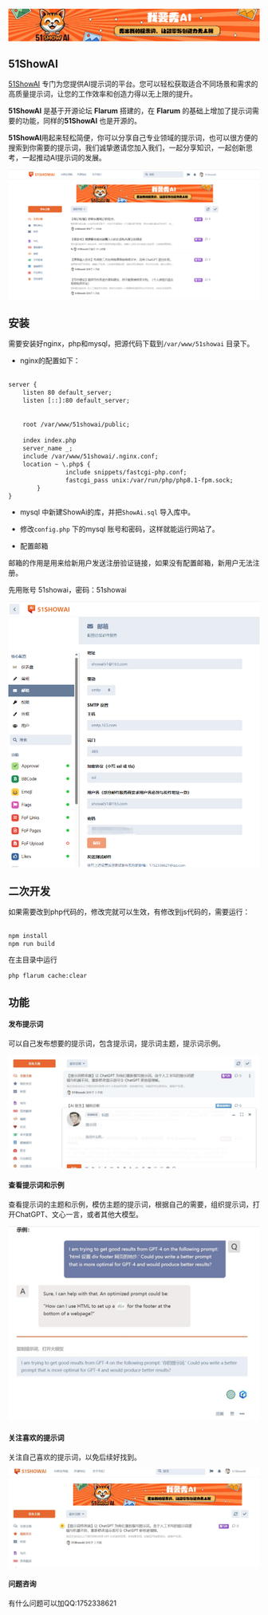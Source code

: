 <p align="center">
<a href="https://51showai.com/"><img src="/public/assets/51showaibanner.jpg"></a>
</p>


## 51ShowAI

[51ShowAI](https://51showai.com) 专门为您提供AI提示词的平台。您可以轻松获取适合不同场景和需求的高质量提示词，让您的工作效率和创造力得以无上限的提升。

**51ShowAI** 是基于开源论坛 **Flarum** 搭建的，在 **Flarum** 的基础上增加了提示词需要的功能，同样的**51ShowAI** 也是开源的。


**51ShowAI**用起来轻松简便，你可以分享自己专业领域的提示词，也可以很方便的搜索到你需要的提示词，我们诚挚邀请您加入我们，一起分享知识，一起创新思考，一起推动AI提示词的发展。



![51showai主页面](/screenshot/51showai_mainpage.png)

## 安装

需要安装好nginx，php和mysql，把源代码下载到`/var/www/51showai` 目录下。

- nginx的配置如下：

```

server {
	listen 80 default_server;
	listen [::]:80 default_server;


	root /var/www/51showai/public;

    index index.php
	server_name _;
    include /var/www/51showai/.nginx.conf;
	location ~ \.php$ {
                include snippets/fastcgi-php.conf;
                fastcgi_pass unix:/var/run/php/php8.1-fpm.sock;
        }
}

```

- mysql 中新建ShowAi的库，并把`ShowAi.sql` 导入库中。

- 修改`config.php` 下的mysql 账号和密码，这样就能运行网站了。

- 配置邮箱

邮箱的作用是用来给新用户发送注册验证链接，如果没有配置邮箱，新用户无法注册。

先用账号 51showai，密码：51showai


![51showai配置邮箱](/screenshot/51showai_email.png)



## 二次开发

如果需要改到php代码的，修改完就可以生效，有修改到js代码的，需要运行：

```

npm install
npm run build

```

在主目录中运行

```
php flarum cache:clear
```

## 功能

#### 发布提示词

可以自己发布想要的提示词，包含提示词，提示词主题，提示词示例。

![发布提示词](/screenshot/51showai-fabu.jpg)

#### 查看提示词和示例

查看提示词的主题和示例，模仿主题的提示词，根据自己的需要，组织提示词，打开ChatGPT、文心一言，或者其他大模型。

![发布提示词](/screenshot/51showai-shili.jpg)


#### 关注喜欢的提示词

关注自己喜欢的提示词，以免后续好找到。


![发布提示词](/screenshot/51showai-guanzhu.jpg)


#### 问题咨询

有什么问题可以加QQ:1752338621